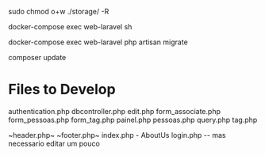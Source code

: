 <!-- https://medium.com/@vhsilva.ap/configurando-laravel-6-nginx-e-postgresql-com-docker-9ad29c53d5 -->

sudo chmod o+w ./storage/ -R

docker-compose exec web-laravel sh

[comment]: <> (php artisan migrate)

 docker-compose exec web-laravel php artisan migrate 

composer update

[comment]: <> (https://laravel.com/docs/9.x/structure#introduction)

[comment]: <> (composer require laravel/ui)

[comment]: <> (php artisan ui vue --auth)

[comment]: <> (php artisan migrate)

[comment]: <> (npm install)

[comment]: <> (npm run dev)

# Files to Develop
authentication.php
dbcontroller.php
edit.php
form_associate.php
form_pessoas.php
form_tag.php
painel.php
pessoas.php
query.php
tag.php

~header.php~
~footer.php~
index.php - AboutUs
login.php -- mas necessario editar um pouco


